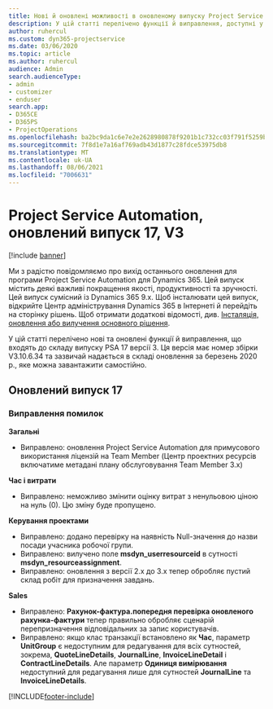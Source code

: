 ```yaml
---
title: Нові й оновлені можливості в оновленому випуску Project Service Automation 17 версії 3
description: У цій статті перелічено функції й виправлення, доступні у випуску Project Service Automation 17 версії 3.
author: ruhercul
ms.custom: dyn365-projectservice
ms.date: 03/06/2020
ms.topic: article
ms.author: ruhercul
audience: Admin
search.audienceType:
- admin
- customizer
- enduser
search.app:
- D365CE
- D365PS
- ProjectOperations
ms.openlocfilehash: ba2bc9da1c6e7e2e2628980878f9201b1c732cc03f791f5259bbbd0ee279b31b
ms.sourcegitcommit: 7f8d1e7a16af769adb43d1877c28fdce53975db8
ms.translationtype: MT
ms.contentlocale: uk-UA
ms.lasthandoff: 08/06/2021
ms.locfileid: "7006631"
---
```

# <a name="project-service-automation-update-release-17-v3"></a>Project Service Automation, оновлений випуск 17, V3

[!include [banner](../includes/psa-now-project-operations.md)]

Ми з радістю повідомляємо про вихід останнього оновлення для програми Project Service Automation для Dynamics 365. Цей випуск містить деякі важливі покращення якості, продуктивності та зручності.  Цей випуск сумісний із Dynamics 365 9.x. Щоб інсталювати цей випуск, відкрийте Центр адміністрування Dynamics 365 в Інтернеті й перейдіть на сторінку рішень. Щоб отримати додаткові відомості, див. [Інсталяція, оновлення або вилучення основного рішення](/power-platform/admin/install-remove-preferred-solution).

У цій статті перелічено нові та оновлені функції й виправлення, що входять до складу випуску PSA 17 версії 3. Ця версія має номер збірки V3.10.6.34 та зазвичай надається в складі оновлення за березень 2020 р., яке можна завантажити самостійно.


## <a name="update-release-17"></a>Оновлений випуск 17

### <a name="bug-fixes"></a>Виправлення помилок

**Загальні**

- Виправлено: оновлення Project Service Automation для примусового використання ліцензій на Team Member (Центр проектних ресурсів включатиме метадані плану обслуговування Team Member 3.x)
 
**Час і витрати**

- Виправлено: неможливо змінити оцінку витрат з ненульовою ціною на нуль (0). Цю зміну буде пропущено.

**Керування проектами**

- Виправлено: додано перевірку на наявність Null-значення до назви посади учасника робочої групи.
- Виправлено: вилучено поле **msdyn_userresourceid** в сутності **msdyn_resourceassignment**.
- Виправлено: оновлення з версії 2.x до 3.x тепер обробляє пустий склад робіт для призначення завдань.

**Sales**

- Виправлено: **Рахунок-фактура.попередня перевірка оновленого рахунка-фактури** тепер правильно обробляє сценарій перепризначення відповідальних за запис користувачів.
- Виправлено: якщо клас транзакції встановлено як **Час**, параметр **UnitGroup** є недоступним для редагування для всіх сутностей, зокрема, **QuoteLineDetails**, **JournalLine**, **InvoiceLineDetail** і **ContractLineDetails**. Але параметр **Одиниця вимірювання** недоступний для редагування лише для сутностей **JournalLine** та **InvoiceLineDetails**.




[!INCLUDE[footer-include](../includes/footer-banner.md)]